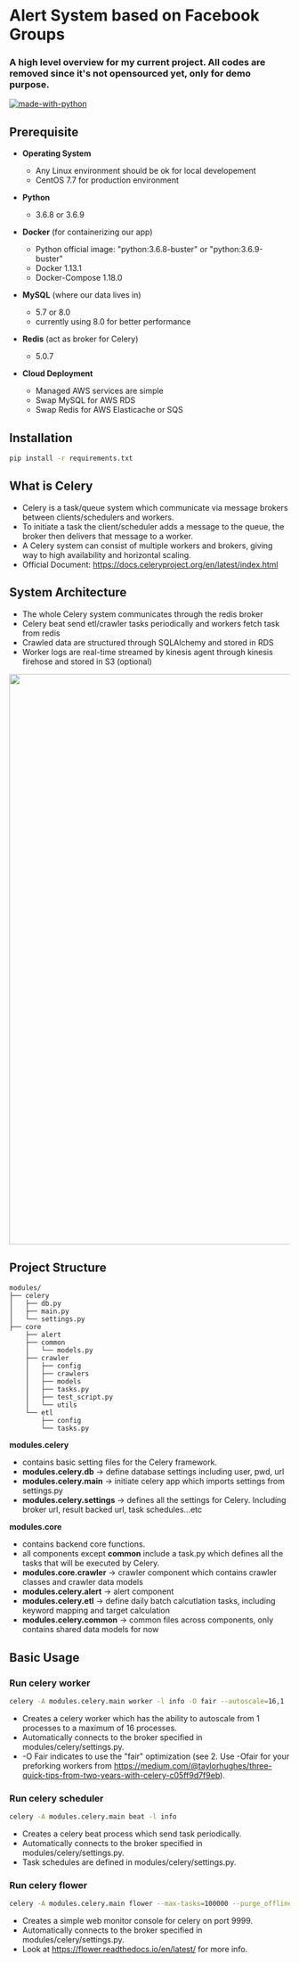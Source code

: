 # Alert System based on Facebook Groups

### A high level overview for my current project. All codes are removed since it's not opensourced yet, only for demo purpose.

[![made-with-python](https://img.shields.io/badge/Made%20with-Python-1f425f.svg)](https://www.python.org/)

## Prerequisite
* **Operating System**
  * Any Linux environment should be ok for local developement
  * CentOS 7.7 for production environment

* **Python**
  * 3.6.8 or 3.6.9

* **Docker** (for containerizing our app)
  * Python official image: "python:3.6.8-buster" or "python:3.6.9-buster" 
  * Docker 1.13.1
  * Docker-Compose 1.18.0

* **MySQL** (where our data lives in)
  * 5.7 or 8.0
  * currently using 8.0 for better performance

* **Redis** (act as broker for Celery)
  * 5.0.7 

* **Cloud Deployment**
  * Managed AWS services are simple
  * Swap MySQL for AWS RDS
  * Swap Redis for AWS Elasticache or SQS

## Installation
```bash
pip install -r requirements.txt
```

## What is Celery
* Celery is a task/queue system which communicate via message brokers between clients/schedulers and workers. 
* To initiate a task the client/scheduler adds a message to the queue, the broker then delivers that message to a worker. 
* A Celery system can consist of multiple workers and brokers, giving way to high availability and horizontal scaling.
* Official Document: https://docs.celeryproject.org/en/latest/index.html

## System Architecture
* The whole Celery system communicates through the redis broker
* Celery beat send etl/crawler tasks periodically and workers fetch task from redis
* Crawled data are structured through SQLAlchemy and stored in RDS
* Worker logs are real-time streamed by kinesis agent through kinesis firehose and stored in S3 (optional)

<img src="https://lnsocial.s3-ap-northeast-1.amazonaws.com/Screenshot+from+2020-01-15+17-01-53.png" width="1024"></img>


## Project Structure
```
modules/ 
├── celery 
│   ├── db.py 
│   ├── main.py 
│   └── settings.py 
├── core 
    ├── alert 
    ├── common 
    │   └── models.py 
    ├── crawler 
    │   ├── config 
    │   ├── crawlers 
    │   ├── models 
    │   ├── tasks.py 
    │   ├── test_script.py 
    │   └── utils 
    └── etl 
        ├── config 
        └── tasks.py 
```
   **modules.celery**
   * contains basic setting files for the Celery framework.
   * **modules.celery.db**   -> define database settings including user, pwd, url 
   * **modules.celery.main** -> initiate celery app which imports settings from settings.py
   * **modules.celery.settings** -> defines all the settings for Celery. Including broker url, result backed url, task schedules...etc
    
   **modules.core** 
   * contains backend core functions.
   * all components except **common** include a task.py which defines all the tasks that will be executed by Celery.
   * **modules.core.crawler**  -> crawler component which contains crawler classes and crawler data models
   * **modules.celery.alert**  -> alert component
   * **modules.celery.etl**    -> define daily batch calcutlation tasks, including keyword mapping and target calculation
   * **modules.celery.common** -> common files across components, only contains shared data models for now
   

## Basic Usage

### Run celery worker
```bash
celery -A modules.celery.main worker -l info -O fair --autoscale=16,1  
```
* Creates a celery worker which has the ability to autoscale from 1 processes to a maximum of 16 processes.
* Automatically connects to the broker specified in modules/celery/settings.py.
* -O Fair indicates to use the "fair" optimization (see 2. Use -Ofair for your preforking workers from https://medium.com/@taylorhughes/three-quick-tips-from-two-years-with-celery-c05ff9d7f9eb).

### Run celery scheduler
```bash
celery -A modules.celery.main beat -l info  
```
* Creates a celery beat process which send task periodically.
* Automatically connects to the broker specified in modules/celery/settings.py.
* Task schedules are defined in modules/celery/settings.py.

### Run celery flower
```bash
celery -A modules.celery.main flower --max-tasks=100000 --purge_offline_workers --port=9999 
```
* Creates a simple web monitor console for celery on port 9999.
* Automatically connects to the broker specified in modules/celery/settings.py.
* Look at https://flower.readthedocs.io/en/latest/ for more info.

